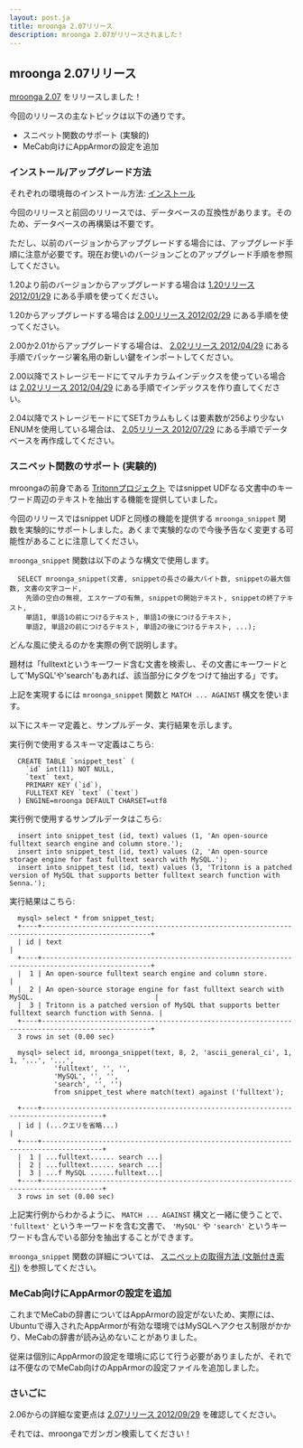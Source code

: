 ```yaml
---
layout: post.ja
title: mroonga 2.07リリース
description: mroonga 2.07がリリースされました！
---
```

## mroonga 2.07リリース

[mroonga 2.07](/ja/docs/news.html#release-2-07) をリリースしました！

今回のリリースの主なトピックは以下の通りです。

-   スニペット関数のサポート (実験的)
-   MeCab向けにAppArmorの設定を追加

### インストール/アップグレード方法

それぞれの環境毎のインストール方法:
[インストール](/ja/docs/install.html)

今回のリリースと前回のリリースでは、データベースの互換性があります。そのため、データベースの再構築は不要です。

ただし、以前のバージョンからアップグレードする場合には、アップグレード手順に注意が必要です。現在お使いのバージョンごとのアップグレード手順を参照してください。

1.20より前のバージョンからアップグレードする場合は [1.20リリース
2012/01/29](/ja/docs/news.html#release-1-20)
にある手順を使ってください。

1.20からアップグレードする場合は [2.00リリース
2012/02/29](/ja/docs/news.html#release-2-00)
にある手順を使ってください。

2.00か2.01からアップグレードする場合は、 [2.02リリース
2012/04/29](/ja/docs/news.html#release-2-02)
にある手順でパッケージ署名用の新しい鍵をインポートしてください。

2.00以降でストレージモードにてマルチカラムインデックスを使っている場合は
[2.02リリース 2012/04/29](/ja/docs/news.html#release-2-03)
にある手順でインデックスを作り直してください。

2.04以降でストレージモードにてSETカラムもしくは要素数が256より少ないENUMを使用している場合は、
[2.05リリース
2012/07/29](http://mroonga.org/ja/docs/news.html#release-2-05)
にある手順でデータベースを再作成してください。

### スニペット関数のサポート (実験的)

mroongaの前身である [Tritonnプロジェクト](http://qwik.jp/tritonn/)
ではsnippet
UDFなる文書中のキーワード周辺のテキストを抽出する機能を提供していました。

今回のリリースではsnippet UDFと同様の機能を提供する `mroonga_snippet`
関数を実験的にサポートしました。あくまで実験的なので今後予告なく変更する可能性があることに注意してください。

`mroonga_snippet` 関数は以下のような構文で使用します。

      SELECT mroonga_snippet(文書, snippetの長さの最大バイト数, snippetの最大個数, 文書の文字コード,
        先頭の空白の無視, エスケープの有無, snippetの開始テキスト, snippetの終了テキスト, 
        単語1, 単語1の前につけるテキスト, 単語1の後につけるテキスト,
        単語2, 単語2の前につけるテキスト, 単語2の後につけるテキスト, ...);

どんな風に使えるのかを実際の例で説明します。

題材は「fulltextというキーワード含む文書を検索し、その文書にキーワードとして'MySQL'や'search'もあれば、該当部分にタグをつけて抽出する」です。

上記を実現するには `mroonga_snippet` 関数と `MATCH ... AGAINST`
構文を使います。

以下にスキーマ定義と、サンプルデータ、実行結果を示します。

実行例で使用するスキーマ定義はこちら:

      CREATE TABLE `snippet_test` (
        `id` int(11) NOT NULL,
        `text` text,
        PRIMARY KEY (`id`),
        FULLTEXT KEY `text` (`text`)
      ) ENGINE=mroonga DEFAULT CHARSET=utf8

実行例で使用するサンプルデータはこちら:

      insert into snippet_test (id, text) values (1, 'An open-source fulltext search engine and column store.');
      insert into snippet_test (id, text) values (2, 'An open-source storage engine for fast fulltext search with MySQL.');
      insert into snippet_test (id, text) values (3, 'Tritonn is a patched version of MySQL that supports better fulltext search function with Senna.');

実行結果はこちら:

      mysql> select * from snippet_test;
      +----+-------------------------------------------------------------------------------------------------+
      | id | text                                                                                            |
      +----+-------------------------------------------------------------------------------------------------+
      |  1 | An open-source fulltext search engine and column store.                                         |
      |  2 | An open-source storage engine for fast fulltext search with MySQL.                              |
      |  3 | Tritonn is a patched version of MySQL that supports better fulltext search function with Senna. |
      +----+-------------------------------------------------------------------------------------------------+
      3 rows in set (0.00 sec)

      mysql> select id, mroonga_snippet(text, 8, 2, 'ascii_general_ci', 1, 1, '...', '...', 
               'fulltext', '', '', 
               'MySQL', '', '', 
               'search', '', '') 
               from snippet_test where match(text) against ('fulltext');

      +----+-------------------------------------------------------------------------------------+
      | id | (...クエリを省略...)                                                                 |
      +----+-------------------------------------------------------------------------------------+
      |  1 | ...fulltext...... search ...|
      |  2 | ...fulltext...... search ...|
      |  3 | ...f MySQL ......fulltext...|
      +----+-------------------------------------------------------------------------------------+
      3 rows in set (0.00 sec)

上記実行例からわかるように、 `MATCH ... AGAINST`
構文と一緒に使うことで、 `'fulltext'` というキーワードを含む文書で、
`'MySQL'` や `'search'`
というキーワードも含んでいる部分を抽出することができます。

`mroonga_snippet` 関数の詳細については、 [スニペットの取得方法
(文脈付き索引)](/ja/docs/userguide/storage.html#how-to-get-snippet-keyword-in-context)
を参照してください。

### MeCab向けにAppArmorの設定を追加

これまでMeCabの辞書についてはAppArmorの設定がないため、実際には、Ubuntuで導入されたAppArmorが有効な環境ではMySQLへアクセス制限がかかり、MeCabの辞書が読み込めないことがありました。

従来は個別にAppArmorの設定を環境に応じて行う必要がありましたが、それでは不便なのでMeCab向けのAppArmorの設定ファイルを追加しました。

### さいごに

2.06からの詳細な変更点は [2.07リリース
2012/09/29](/ja/docs/news.html#release-2-07) を確認してください。

それでは、mroongaでガンガン検索してください！
